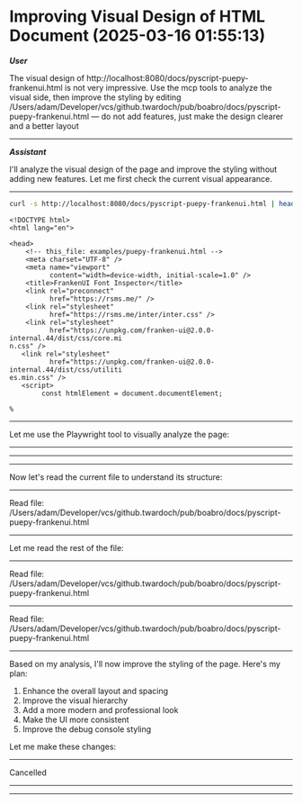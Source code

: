 <!-- Generated by SpecStory -->

# Improving Visual Design of HTML Document (2025-03-16 01:55:13)

_**User**_

The visual design of http://localhost:8080/docs/pyscript-puepy-frankenui.html is not very impressive. Use the mcp tools to analyze the visual side, then improve the styling by editing /Users/adam/Developer/vcs/github.twardoch/pub/boabro/docs/pyscript-puepy-frankenui.html — do not add features, just make the design clearer and a better layout

---

_**Assistant**_

I'll analyze the visual design of the page and improve the styling without adding new features. Let me first check the current visual appearance.

---

```bash
curl -s http://localhost:8080/docs/pyscript-puepy-frankenui.html | head -20
```

```
<!DOCTYPE html>
<html lang="en">

<head>
    <!-- this_file: examples/puepy-frankenui.html -->
    <meta charset="UTF-8" />
    <meta name="viewport"
          content="width=device-width, initial-scale=1.0" />
    <title>FrankenUI Font Inspector</title>
    <link rel="preconnect"
          href="https://rsms.me/" />
    <link rel="stylesheet"
          href="https://rsms.me/inter/inter.css" />
    <link rel="stylesheet"
          href="https://unpkg.com/franken-ui@2.0.0-internal.44/dist/css/core.mi
n.css" />
   <link rel="stylesheet"
          href="https://unpkg.com/franken-ui@2.0.0-internal.44/dist/css/utiliti
es.min.css" />
   <script>
        const htmlElement = document.documentElement;

%                                                                              

```

---

Let me use the Playwright tool to visually analyze the page:

---



---



---

Now let's read the current file to understand its structure:

---

Read file: /Users/adam/Developer/vcs/github.twardoch/pub/boabro/docs/pyscript-puepy-frankenui.html

---

Let me read the rest of the file:

---

Read file: /Users/adam/Developer/vcs/github.twardoch/pub/boabro/docs/pyscript-puepy-frankenui.html

---

Read file: /Users/adam/Developer/vcs/github.twardoch/pub/boabro/docs/pyscript-puepy-frankenui.html

---

Based on my analysis, I'll now improve the styling of the page. Here's my plan:

1. Enhance the overall layout and spacing
2. Improve the visual hierarchy
3. Add a more modern and professional look
4. Make the UI more consistent
5. Improve the debug console styling

Let me make these changes:

---

Cancelled

---



---

